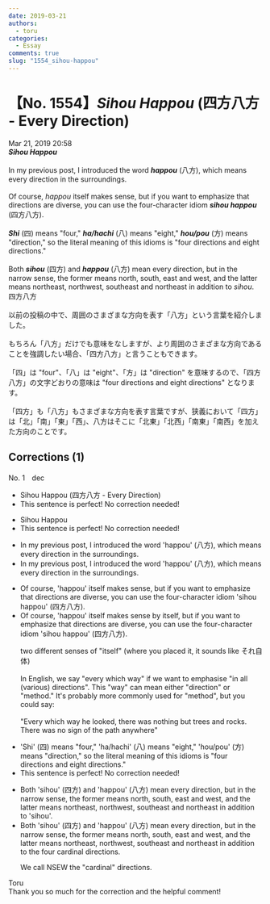 ```yaml
---
date: 2019-03-21
authors:
  - toru
categories:
  - Essay
comments: true
slug: "1554_sihou-happou"
---
```


# 【No. 1554】<strong><em>Sihou Happou</em></strong> (四方八方 - Every Direction)
<div class="date">Mar 21, 2019 20:58</div>
<div id="post"><div id="body_show_ori">
<strong><em>Sihou Happou</em></strong><br/><br/>In my previous post, I introduced the word <strong><em>happou</em></strong> (八方), which means every direction in the surroundings.<br/><br/>Of course, <em>happou</em> itself makes sense, but if you want to emphasize that directions are diverse, you can use the four-character idiom <strong><em>sihou happou</em></strong> (四方八方).<br/><br/><strong><em>Shi</em></strong> (四) means "four," <strong><em>ha/hachi</em></strong> (八) means "eight," <strong><em>hou/pou</em></strong> (方) means "direction," so the literal meaning of this idioms is "four directions and eight directions."<br/><br/>Both <strong><em>sihou</em></strong> (四方) and <strong><em>happou</em></strong> (八方) mean every direction, but in the narrow sense, the former means north, south, east and west, and the latter means northeast, northwest, southeast and northeast in addition to <em>sihou</em>.
</div></div>

<!-- more -->

<div id="post_ja"><div id="body_show_mo">
四方八方<br/><br/>以前の投稿の中で、周囲のさまざまな方向を表す「八方」という言葉を紹介しました。<br/><br/>もちろん「八方」だけでも意味をなしますが、より周囲のさまざまな方向であることを強調したい場合、「四方八方」と言うこともできます。<br/><br/>「四」は "four"、「八」は "eight"、「方」は "direction" を意味するので、「四方八方」の文字どおりの意味は "four directions and eight directions" となります。<br/><br/>「四方」も「八方」もさまざまな方向を表す言葉ですが、狭義において「四方」は「北」「南」「東」「西」、八方はそこに「北東」「北西」「南東」「南西」を加えた方向のことです。
</div></div>

## Corrections (1)
<div id="block"><div class="first_name"> No. 1　<span class="just_name">dec</span></div><div id="block2">
<ul class="correction_field">
<li class="incorrect">Sihou Happou (四方八方 - Every Direction)</li>
<li class="corrected perfect">This sentence is perfect! No correction needed!</li>
</ul>
<ul class="correction_field">
<li class="incorrect">Sihou Happou</li>
<li class="corrected perfect">This sentence is perfect! No correction needed!</li>
</ul>
<ul class="correction_field">
<li class="incorrect">In my previous post, I introduced the word 'happou' (八方), which means every direction in the surroundings.</li>
<li class="corrected correct">
In my previous post, I introduced the word 'happou' (八方), which means every direction<span class="f_red"><span class="sline"> in the surroundings</span></span>.
</li>
</ul>
<ul class="correction_field">
<li class="incorrect">Of course, 'happou' itself makes sense, but if you want to emphasize that directions are diverse, you can use the four-character idiom 'sihou happou' (四方八方).</li>
<li class="corrected correct">
Of course, 'happou' <span class="sline"><span class="f_red">itself</span></span> makes sense <span class="f_blue">by itself</span>, but if you want to emphasize that directions are diverse, you can use the four-character idiom 'sihou happou' (四方八方).
<p class="correction_comment">two different senses of "itself" (where you placed it, it sounds like それ自体)<br/><br/>In English, we say "every which way" if we want to emphasise "in all (various) directions". This "way" can mean either "direction" or "method." It's probably more commonly used for "method", but you could say:<br/><br/>"Every which way he looked, there was nothing but trees and rocks. There was no sign of the path anywhere"</p>
</li>
</ul>
<ul class="correction_field">
<li class="incorrect">'Shi' (四) means "four," 'ha/hachi' (八) means "eight," 'hou/pou' (方) means "direction," so the literal meaning of this idioms is "four directions and eight directions."</li>
<li class="corrected perfect">This sentence is perfect! No correction needed!</li>
</ul>
<ul class="correction_field">
<li class="incorrect">Both 'sihou' (四方) and 'happou' (八方) mean every direction, but in the narrow sense, the former means north, south, east and west, and the latter means northeast, northwest, southeast and northeast in addition to 'sihou'.</li>
<li class="corrected correct">
Both 'sihou' (四方) and 'happou' (八方) mean every direction, but in the narrow sense, the former means north, south, east and west, and the latter means northeast, northwest, southeast and northeast in addition <span class="f_blue">to the four cardinal directions</span>.
<p class="correction_comment">We call NSEW the "cardinal" directions.</p>
</li>
</ul>
</div><div class="name"><span class="just_name">Toru</span><br>
Thank you so much for the correction and the helpful comment!
</div>
</div>
